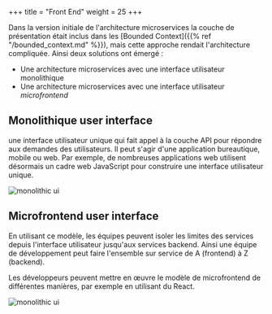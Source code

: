 +++
title = "Front End"
weight = 25
+++

Dans la version initiale de l'architecture microservices la couche de présentation était inclus dans les [Bounded Context]({{% ref "/bounded_context.md" %}}), mais cette approche rendait l'architecture compliquée. Ainsi deux solutions ont émergé :
- Une architecture microservices avec une interface utilisateur monolithique
- Une architecture microservices avec une interface utilisateur *microfrontend*

## Monolithique user interface
une interface utilisateur unique qui fait appel à la couche API pour répondre aux demandes des utilisateurs. Il peut s'agir d'une application bureautique, mobile ou web. Par exemple, de nombreuses applications web utilisent désormais un cadre web JavaScript pour construire une interface utilisateur unique.

![monolithic ui](../images/monolithic_ui.png?width=35pc)

## Microfrontend user interface
En utilisant ce modèle, les équipes peuvent isoler les limites des services depuis l'interface utilisateur jusqu'aux services backend. Ainsi une équipe de développement peut faire l'ensemble sur service de A (frontend) à Z (backend).

Les développeurs peuvent mettre en œuvre le modèle de microfrontend de différentes manières, par exemple en utilisant du React.

![monolithic ui](../images/microfrontend_ui.png?width=35pc)
